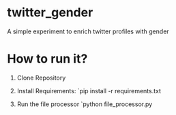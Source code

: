 # twitter_gender
A simple experiment to enrich twitter profiles with gender

# How to run it?
1. Clone Repository

2. Install Requirements:
`pip install -r requirements.txt

3. Run the file processor
`python file_processor.py
